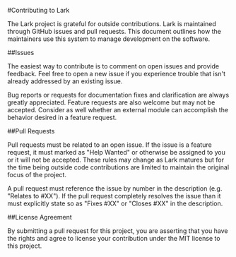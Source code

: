 #Contributing to Lark

The Lark project is grateful for outside contributions.  Lark is maintained
through GitHub issues and pull requests.  This document outlines how the
maintainers use this system to manage development on the software.

##Issues

The easiest way to contribute is to comment on open issues and provide
feedback.  Feel free to open a new issue if you experience trouble that isn't
already addressed by an existing issue.

Bug reports or requests for documentation fixes and clarification are always
greatly appreciated.  Feature requests are also welcome but may not be
accepted.  Consider as well whether an external module can accomplish the
behavior desired in a feature request.

##Pull Requests

Pull requests must be related to an open issue.  If the issue is a feature
request, it must marked as "Help Wanted" or otherwise be assigned to you or it
will not be accepted.  These rules may change as Lark matures but for the time
being outside code contributions are limited to maintain the original focus of
the project.

A pull request must reference the issue by number in the description (e.g.
"Relates to #XX").  If the pull request completely resolves the issue than it
must explicitly state so as "Fixes #XX" or "Closes #XX" in the description.

##License Agreement

By submitting a pull request for this project, you are asserting that you have
the rights and agree to license your contribution under the MIT license to this
project.

